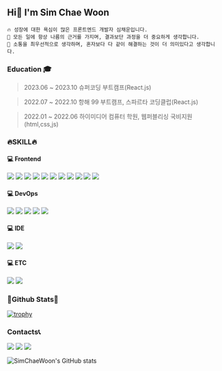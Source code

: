 <h2>Hi👋 I'm Sim Chae Woon</h2>

```
🔥 성장에 대한 욕심이 많은 프론트엔드 개발자 심채운입니다.
📌 모든 일에 항상 나름의 근거를 가지며, 결과보단 과정을 더 중요하게 생각합니다.
🚀 소통을 최우선적으로 생각하며, 혼자보다 다 같이 해결하는 것이 더 의미있다고 생각합니다.
```

### Education 🎓

> 2023.06 ~ 2023.10 슈퍼코딩 부트캠프(React.js)

> 2022.07 ~ 2022.10 항해 99 부트캠프, 스파르타 코딩클럽(React.js)

> 2022.01 ~ 2022.06 하이미디어 컴퓨터 학원, 웹퍼블리싱 국비지원(html,css,js)

<h3>🔥SKILL🔥</h3>
<h4>💻 Frontend</h4>
<p>
  <img src="https://img.shields.io/badge/JavaScript-F7DF1E?style=flat-square&logo=JavaScript&logoColor=black">
  <img src="https://img.shields.io/badge/TypeScript-3178C6?style=flat-square&logo=TypeScript&logoColor=black">
  <img src="https://img.shields.io/badge/React-61DAFB?style=flat-square&logo=React&logoColor=black">
  <img src="https://img.shields.io/badge/Redux-764ABC?style=flat-square&logo=Redux&logoColor=white">
  <img src="https://img.shields.io/badge/recoil-3578E5?style=flat-square&logo=recoil&logoColor=white">
  <img src="https://img.shields.io/badge/React Query-FF4154?style=flat-square&logo=React Query&logoColor=white">
  <img src="https://img.shields.io/badge/Axios-5A29E4?style=flat-square&logo=Axios&logoColor=white">
  <img src="https://img.shields.io/badge/React Router-CA4245?style=flat-square&logo=React Router&logoColor=white">
  <img src="https://img.shields.io/badge/styled_components-DB7093?style=flat-square&logo=styled-components&logoColor=white">
  <img src="https://img.shields.io/badge/HTML5-E34F26?style=flat-square&logo=HTML5&logoColor=white">
  <img src="https://img.shields.io/badge/CSS3-1572B6?style=flat-square&logo=CSS3&logoColor=white">
  
</p>

<h4>💻 DevOps</h4>
<p>
  <img src="https://img.shields.io/badge/Amazon S3-569A31?style=flat-square&logo=Amazon S3&logoColor=white">
  <img src="https://img.shields.io/badge/Amazon CloudFront-E05243?style=flat-square">
  <img src="https://img.shields.io/badge/Amazon Route 53-F68536?style=flat-square">
  <img src="https://img.shields.io/badge/GitHub Actions-2088FF?style=flat-square&logo=GitHub Actions&logoColor=white">
  <img src="https://img.shields.io/badge/Vercel-000000?style=flat-square&logo=Vercel&logoColor=white">
</p>
<h4>💻 IDE</h4>
<p>
  <img src="https://img.shields.io/badge/Visual Studio Code-007ACC?style=flat-square&logo=Visual Studio Code&logoColor=white">
  <img src="https://img.shields.io/badge/Figma-F24E1E?style=flat-square&logo=Figma&logoColor=white">
</p>
<h4>💻 ETC</h4>
<p>
  <img src="https://img.shields.io/badge/Notion-000000?style=flat-square&logo=Notion&logoColor=white">
  <img src="https://img.shields.io/badge/Slack-4A154B?style=flat-square&logo=Slack&logoColor=white">
</p>

<h3>🌟Github Stats🌟</h3>

[![trophy](https://github-profile-trophy.vercel.app/?username=Sim0321&margin-w=15&margin-h=15&theme=onedark)](https://github.com/ryo-ma/github-profile-trophy)

<h3>Contacts📞</h3>
<div>
  <a href="mailto:dev.0doogadooga@gmail.com"><img src="https://img.shields.io/badge/dev.0doogadooga@gmail.com-EA4335?style=flat-square&logo=Gmail&logoColor=white"></a>
  <a href="https://www.notion.so/4bc029b489ea46e1a3ccedbbc6ad19f8?pvs=4"><img src="https://img.shields.io/badge/Notion-000000?style=flat-square&logo=Notion&logoColor=white"></a>
  <a href="https://velog.io/@scw0604"><img src="https://img.shields.io/badge/velog-20C997?style=flat-square&logo=velog&logoColor=white"></a>
</div>

![SimChaeWoon's GitHub stats](https://github-readme-stats.vercel.app/api?username=Sim0321&show_icons=true&theme=radical)
